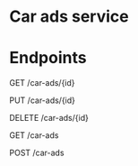 # Car ads service


# Endpoints
GET /car-ads/{id}

PUT /car-ads/{id}

DELETE /car-ads/{id}

GET /car-ads

POST /car-ads
